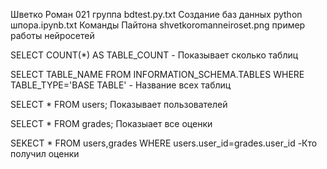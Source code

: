 Шветко Роман 021 группа
bdtest.py.txt Создание баз данных
python шпора.ipynb.txt Команды Пайтона
shvetkoromanneiroset.png пример работы нейросетей


SELECT COUNT(*) AS TABLE_COUNT - Показывает сколько таблиц

SELECT TABLE_NAME FROM INFORMATION_SCHEMA.TABLES WHERE TABLE_TYPE='BASE TABLE' - Название всех таблиц

SELECT * FROM users; Показывает пользователей

SELECT * FROM grades; Показыает все оценки

SEKECT * FROM users,grades WHERE users.user_id=grades.user_id -Кто получил оценки
